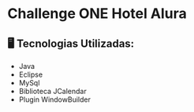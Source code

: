 # Challenge ONE Hotel Alura

## 🖥️ Tecnologias Utilizadas:

- Java
- Eclipse
- MySql
- Biblioteca JCalendar
- Plugin WindowBuilder </br>
